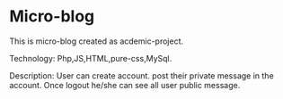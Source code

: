 # Micro-blog

This is micro-blog created as acdemic-project.

Technology: Php,JS,HTML,pure-css,MySql.


Description: User can create account. post their private message in the account. Once logout he/she can see all user public message.